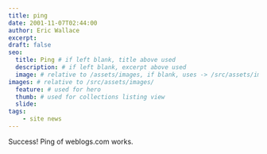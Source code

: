 ```yaml
---
title: ping
date: 2001-11-07T02:44:00
author: Eric Wallace
excerpt: 
draft: false
seo:
  title: Ping # if left blank, title above used
  description: # if left blank, excerpt above used
  image: # relative to /assets/images, if blank, uses -> /src/assets/images/meta/default.png
images: # relative to /src/assets/images/
  feature: # used for hero
  thumb: # used for collections listing view
  slide:
tags:
    - site news
---
```


Success! Ping of weblogs.com works.
